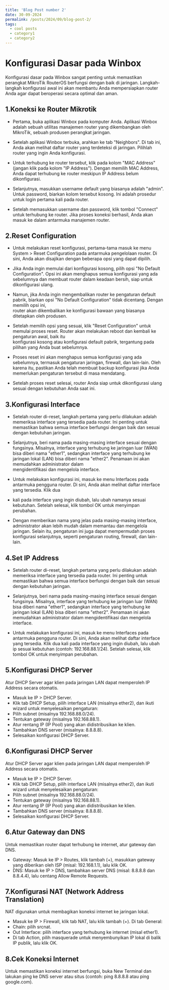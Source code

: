 ```yaml
---
title: 'Blog Post number 2'
date: 30-09-2024
permalink: /posts/2024/09/blog-post-2/
tags:
  - cool posts
  - category1
  - category2
---
```

Konfigurasi Dasar pada Winbox
======
Konfigurasi dasar pada Winbox sangat penting untuk memastikan perangkat MikroTik RouterOS berfungsi dengan baik di jaringan. Langkah-langkah konfigurasi awal ini akan membantu Anda mempersiapkan router Anda agar dapat beroperasi secara optimal dan aman.

1.Koneksi ke Router Mikrotik
------
- Pertama, buka aplikasi Winbox pada komputer Anda. Aplikasi Winbox adalah sebuah utilitas manajemen router yang dikembangkan oleh MikroTik, sebuah produsen perangkat jaringan.

- Setelah aplikasi Winbox terbuka, arahkan ke tab "Neighbors". Di tab ini, Anda akan melihat daftar router yang terdeteksi di jaringan. Pilihlah router yang ingin Anda konfigurasi.

- Untuk terhubung ke router tersebut, klik pada kolom "MAC Address" (jangan klik pada kolom "IP Address"). Dengan memilih MAC Address, Anda dapat terhubung ke router meskipun IP Address belum dikonfigurasi.

- Selanjutnya, masukkan username default yang biasanya adalah "admin". Untuk password, biarkan kolom tersebut kosong. Ini adalah prosedur untuk login pertama kali pada router.

- Setelah memasukkan username dan password, klik tombol "Connect" untuk terhubung ke router. Jika proses koneksi berhasil, Anda akan masuk ke dalam antarmuka manajemen router.

2.Reset Configuration
------
- Untuk melakukan reset konfigurasi, pertama-tama masuk ke menu System > Reset Configuration pada antarmuka pengelolaan router. Di sini, Anda akan disajikan dengan   beberapa opsi yang dapat dipilih.

- Jika Anda ingin memulai dari konfigurasi kosong, pilih opsi "No Default Configuration". Opsi ini akan menghapus semua konfigurasi yang ada sebelumnya dan membuat   router dalam keadaan bersih, siap untuk dikonfigurasi ulang.

- Namun, jika Anda ingin mengembalikan router ke pengaturan default pabrik, biarkan opsi "No Default Configuration" tidak dicentang. Dengan memilih opsi ini,   
  router akan dikembalikan ke konfigurasi bawaan yang biasanya ditetapkan oleh produsen.

- Setelah memilih opsi yang sesuai, klik "Reset Configuration" untuk memulai proses reset. Router akan melakukan reboot dan kembali ke pengaturan awal, baik itu   
  konfigurasi kosong atau konfigurasi default pabrik, tergantung pada pilihan yang Anda buat sebelumnya.

- Proses reset ini akan menghapus semua konfigurasi yang ada sebelumnya, termasuk pengaturan jaringan, firewall, dan lain-lain. Oleh karena itu, pastikan Anda        telah membuat backup konfigurasi jika Anda memerlukan pengaturan tersebut di masa mendatang.

- Setelah proses reset selesai, router Anda siap untuk dikonfigurasi ulang sesuai dengan kebutuhan Anda saat ini.

3.Konfigurasi Interface
------
- Setelah router di-reset, langkah pertama yang perlu dilakukan adalah memeriksa interface yang tersedia pada router. Ini penting untuk memastikan bahwa semua        interface berfungsi dengan baik dan sesuai dengan kebutuhan jaringan.

-  Selanjutnya, beri nama pada masing-masing interface sesuai dengan fungsinya. Misalnya, interface yang terhubung ke jaringan luar (WAN) bisa diberi nama
   "ether1", sedangkan interface yang terhubung ke jaringan lokal (LAN) bisa diberi nama "ether2". Penamaan ini akan memudahkan administrator dalam     
   mengidentifikasi dan mengelola interface.

-  Untuk melakukan konfigurasi ini, masuk ke menu Interfaces pada antarmuka pengguna router. Di sini, Anda akan melihat daftar interface yang tersedia. Klik dua
-  kali pada interface yang ingin diubah, lalu ubah namanya sesuai kebutuhan. Setelah selesai, klik tombol OK untuk menyimpan perubahan.

-  Dengan memberikan nama yang jelas pada masing-masing interface, administrator akan lebih mudah dalam memantau dan mengelola jaringan. Selain itu, pengaturan ini
   juga dapat mempermudah proses konfigurasi selanjutnya, seperti pengaturan routing, firewall, dan lain-lain.
      
4.Set IP Address
------
-  Setelah router di-reset, langkah pertama yang perlu dilakukan adalah memeriksa interface yang tersedia pada router. Ini penting untuk memastikan bahwa semua
   interface berfungsi dengan baik dan sesuai dengan kebutuhan jaringan.

-  Selanjutnya, beri nama pada masing-masing interface sesuai dengan fungsinya. Misalnya, interface yang terhubung ke jaringan luar (WAN) bisa diberi nama
   "ether1", sedangkan interface yang terhubung ke jaringan lokal (LAN) bisa diberi nama "ether2". Penamaan ini akan memudahkan administrator dalam
   mengidentifikasi dan mengelola interface.

-  Untuk melakukan konfigurasi ini, masuk ke menu Interfaces pada antarmuka pengguna router. Di sini, Anda akan melihat daftar interface yang tersedia. Klik dua
   kali pada interface yang ingin diubah, lalu ubah ip sesuai kebutuhan  (contoh: 192.168.88.1/24). Setelah selesai, klik tombol OK untuk menyimpan perubahan.

5.Konfigurasi DHCP Server
------
Atur DHCP Server agar klien pada jaringan LAN dapat memperoleh IP Address secara otomatis.

-  Masuk ke IP > DHCP Server.
-  Klik tab DHCP Setup, pilih interface LAN (misalnya ether2), dan ikuti wizard untuk menyelesaikan pengaturan:
-  Pilih subnet (misalnya 192.168.88.0/24).
-  Tentukan gateway (misalnya 192.168.88.1).
-  Atur rentang IP (IP Pool) yang akan didistribusikan ke klien.
-  Tambahkan DNS server (misalnya: 8.8.8.8).
-  Selesaikan konfigurasi DHCP Server.

6.Konfigurasi DHCP Server
------
Atur DHCP Server agar klien pada jaringan LAN dapat memperoleh IP Address secara otomatis.

-  Masuk ke IP > DHCP Server.
-  Klik tab DHCP Setup, pilih interface LAN (misalnya ether2), dan ikuti wizard untuk menyelesaikan pengaturan:
-  Pilih subnet (misalnya 192.168.88.0/24).
-  Tentukan gateway (misalnya 192.168.88.1).
-  Atur rentang IP (IP Pool) yang akan didistribusikan ke klien.
-  Tambahkan DNS server (misalnya: 8.8.8.8).
-  Selesaikan konfigurasi DHCP Server.
  
6.Atur Gateway dan DNS
------
Untuk memastikan router dapat terhubung ke internet, atur gateway dan DNS.

-  Gateway: Masuk ke IP > Routes, klik tambah (+), masukkan gateway yang diberikan oleh ISP (misal: 192.168.1.1), lalu klik OK.
-  DNS: Masuk ke IP > DNS, tambahkan server DNS (misal: 8.8.8.8 dan 8.8.4.4), lalu centang Allow Remote Requests.

7.Konfigurasi NAT (Network Address Translation)
------  
NAT digunakan untuk membagikan koneksi internet ke jaringan lokal.

-  Masuk ke IP > Firewall, klik tab NAT, lalu klik tambah (+).
   Di tab General:
-  Chain: pilih srcnat.
-  Out Interface: pilih interface yang terhubung ke internet (misal ether1).
-  Di tab Action, pilih masquerade untuk menyembunyikan IP lokal di balik IP publik, lalu klik OK.

8.Cek Koneksi Internet
------
Untuk memastikan koneksi internet berfungsi, buka New Terminal dan lakukan ping ke DNS server atau situs (contoh: ping 8.8.8.8 atau ping google.com).
